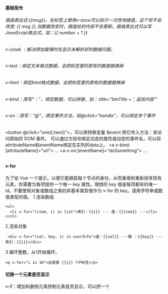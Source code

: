 #### 基础指令

###### 插值表达式:{{msg}}。在标签上使用v-once可以执行一次性地插值，<span v-once>这个将不会改变: {{ msg }}</span>,当数据改变时，插值处的内容不会更新。插值表达式可以写JavaScript表达式。如：{{ number + 1 }}

###### v-cloak ：解决预加载慢时先显示未解析好的数据问题。

###### v-text：绑定文本格式数据，会把标签里的原有的数据替换掉

###### v-html：绑定html格式数据，会把标签里的原有的数据替换掉

###### v-bind：简写“：”，绑定数据，可以拼接，如：:title="btnTitle + ', 追加内容'"

###### v-on：简写：“@”，绑定事件方法。如@click=“handle”，可以绑定多个事件

<button @click="one();two()"></button>，可以用特殊变量 $event 把它传入方法：来访问原始的 DOM 事件。
可以通过方括号绑定动态的属性或动态的事件名，可以将attributeName和eventName绑定在实列的data上。
<a v-bind:[attributeName]="url"> ... </a>
<a v-on:[eventName]="doSomething"> ... </a>

###### 



#### v-for

为了给 Vue 一个提示，以便它能跟踪每个节点的身份，从而重用和重新排序现有元素，你需要为每项提供一个唯一 key 属性。理想的 key 值是每项都有的唯一 id。不要使用对象或数组之类的非基本类型值作为 v-for 的 key。请用字符串或数值类型的值。
1.渲染数组 
```vue
<ul>
  <li v-for="(item, i) in list">索引：{{i}} --- 值：{{item}} ---</li>
</ul>
```
2.渲染对象
```vue
 <div v-for="(val, key, i) in userInfo">值：{{val}} ---键 ：{{key}} --- 索引：{{i}}</div>
```
3.循环整数，从1开始循环。
```vue
<p v-for="i in 10">这是第 {{i}} 个P标签</p>
```
#### 切换一个元素是否显示 

v-if：增加和删除元素控制元素是否显示，可以把一个 <template> 元素当做不可见的包裹元素，并在上面使用 v-if。最终的渲染结果将不包含 <template> 元素。还有v-else和v-else-if配合使用。如果切换的组件是相同的元素，会复用他们，甚至不会清除用户已经输入的内容，添加key可以让vue不复用组件。
v-show：通过display：none控制元素是否显示，不支持 <template> 元素，也不支持 v-else。
不推荐同时使用 v-if 和 v-for。一起使用时，v-for 具有比 v-if 更高的优先级。

#### 事件修饰符

事件修饰符可以连写。如.prevent.once
.stop 阻止冒泡，点击元素后，不会再触发别的元素的冒泡事件。
.self 只当事件在该元素本身时触发事件，不会被冒泡到。
.prevent 阻止默认事件，比如连接的跳转，表单的提交。
.capture ：使用事件捕获模式
.once 事件只触发一次
.passive 会告诉浏览器你不想阻止事件的默认行为。尤其能够提升移动端的性能。

#### 键盘修饰符

使用键盘修饰符触发绑定的方法。
<input type="text" v-model="name" @keyup.f2="add">
官方定义了几个基本的，可以通过如下语句自定义键盘按键。
Vue.config.keyCodes.f2 = 113;
鼠标修饰符
    .left
    .right
    .middle

#### 使用class样式

1.数组写法

```vue
<h1 :class="['red', 'thin']">内容</h1>
```
2.在数组中使用三元表达式

```vue
<h1 :class="['red', 'thin', isactive?'active':'']">内容</h1>
```
 3.数组中嵌套对象，值的布尔类型决定属性是否有
 ```vue
<h1 :class="['red', 'thin', {'active': isactive}]">内容</h1>
 ```
 4.直接使用对象，对象也可以写到VM的data里，然后引用
```vue
<h1 :class="{red:true, italic:true, active:true, thin:true}">内容</h1>
```
5.当在一个自定义组件上使用 class 属性时，这些类将被添加到该组件的根元素上面。这个元素上已经存在的类不会被覆盖。

#### 使用内联样式Style

1.对象写法，对象也可以写到VM的data里，然后引用

```vue
<h1 :style="{color: 'red', 'font-size': '40px'}">内容</h1>
```
2.可以通过数组，引用多个 data 上的样式对象
```vue
<h1 :style="[h1StyleObj, h1StyleObj2]">内容</h1>
data: {
        h1StyleObj: { color: 'red', 'font-size': '40px', 'font-weight': '200' },
        h1StyleObj2: { fontStyle: 'italic' }
}
```
#### ref的使用

1.用 ref 绑定元素,用 this.$refs 来对dom元素操作

```vue
 <h1 ref="myh1">这是一个大大的H1</h1>
```
2.用 ref  绑定子组件 ，父组件可以使用 this.$refs.mycom可以获取子组件组件里的数据和方法
```vue
 <my-com ref="mycom"></my-com>
```

#### watch和computed

watch：可以监听某个属性，当属性变化时会触发函数，函数还可以选择接受两个参数，分时是属性变化前后的值

```javascript
watch: {
        '$route': function (newVal, oldVal) {
          if (newVal.path === '/login') {
            console.log('这是登录组件');
}}}
```
computed： 计算属性,需要有return语句，语句里的任何一个值变化时都会触发计算，可以直接在页面里调用，不需要在data里定义 fullName
```javascript
computed: { 
        fullName: function() {
          return this.firstName + ' - ' + this.lastName;
        }
      }
```
默认只有get，在需要时你也可以提供一个 setter，fullName被设置时，会触发相应的函数。
```javascript
computed: {
  fullName: {
    get: function () {
      return this.firstName + ' ' + this.lastName
    },
    set: function (newValue) {
      var names = newValue.split(' ')
      this.firstName = names[0]
      this.lastName = names[names.length - 1]
    }
  }
}
```
对比：
computed属性的结果会被缓存，多个地方使用时只会触发一次求值函数，只在相关响应式依赖发生改变时才会重新触发一次求值函数；如果不希望有缓存，可以用方法来替代。下面的计算属性不会再更新，因为 Date.now() 不是响应式依赖
```javascript
computed: {
  now: function () {
    return Date.now()
  }
}
```
watch一个对象，键是需要观察的表达式，值是对应回调函数。主要用来监听某些特定数据的变化，从而进行某些具体的业务逻辑操作；当需要在数据变化时执行异步或开销较大的操作时，这个方式是最有用的。
如果一个值依赖多个属性（多对一），用computed方便。如果一个值变化引起一系列值的变化（一对多），用watch方便。watch的回调里面会传入监听属性的新旧值，通过这两个值可以做一些特定的操作；

#### 数组与对象注意点

##### 数组

push() 、pop()、shift()、unshift()、splice() 、sort()、reverse()会改变原始数组数据。
filter()、concat() 和 slice() 。它们不会改变原始数组，而总是返回一个新数组。
以下方式对数组变动：Vue 不检测， 不会引起界面的改变
1.当你利用索引直接设置一个数组项时，例如：vm.items[indexOfItem] = newValue，可以使用vm.$set(vm.items, indexOfItem, newValue)或者splice()方法。
2.当你修改数组的长度时，例如：vm.items.length = newLen，可以使用vm.items.splice(newLength)

##### 对象

使用如下方法增加和删除对象属性，Vue.set(vm.userProfile, 'age', 27)
有时你可能需要为已有对象赋值多个新属性，比如使用 Object.assign() 或 _.extend()。在这种情况下，你应该用两个对象的属性创建一个新的对象。所以，如果你想添加新的响应式属性，不要像这样：

```javascript
Object.assign(vm.userProfile, {
  age: 27,
  favoriteColor: 'Vue Green'
})
```
你应该这样做：
```javascript
vm.userProfile = Object.assign({}, vm.userProfile, {
  age: 27,
  favoriteColor: 'Vue Green'
})

```



